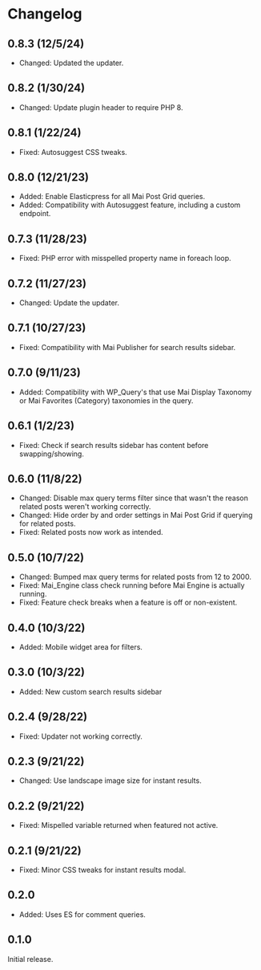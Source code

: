 # Changelog

## 0.8.3 (12/5/24)
* Changed: Updated the updater.

## 0.8.2 (1/30/24)
* Changed: Update plugin header to require PHP 8.

## 0.8.1 (1/22/24)
* Fixed: Autosuggest CSS tweaks.

## 0.8.0 (12/21/23)
* Added: Enable Elasticpress for all Mai Post Grid queries.
* Added: Compatibility with Autosuggest feature, including a custom endpoint.

## 0.7.3 (11/28/23)
* Fixed: PHP error with misspelled property name in foreach loop.

## 0.7.2 (11/27/23)
* Changed: Update the updater.

## 0.7.1 (10/27/23)
* Fixed: Compatibility with Mai Publisher for search results sidebar.

## 0.7.0 (9/11/23)
* Added: Compatibility with WP_Query's that use Mai Display Taxonomy or Mai Favorites (Category) taxonomies in the query.

## 0.6.1 (1/2/23)
* Fixed: Check if search results sidebar has content before swapping/showing.

## 0.6.0 (11/8/22)
* Changed: Disable max query terms filter since that wasn't the reason related posts weren't working correctly.
* Changed: Hide order by and order settings in Mai Post Grid if querying for related posts.
* Fixed: Related posts now work as intended.

## 0.5.0 (10/7/22)
* Changed: Bumped max query terms for related posts from 12 to 2000.
* Fixed: Mai_Engine class check running before Mai Engine is actually running.
* Fixed: Feature check breaks when a feature is off or non-existent.

## 0.4.0 (10/3/22)
* Added: Mobile widget area for filters.

## 0.3.0 (10/3/22)
* Added: New custom search results sidebar

## 0.2.4 (9/28/22)
* Fixed: Updater not working correctly.

## 0.2.3 (9/21/22)
* Changed: Use landscape image size for instant results.

## 0.2.2 (9/21/22)
* Fixed: Mispelled variable returned when featured not active.

## 0.2.1 (9/21/22)
* Fixed: Minor CSS tweaks for instant results modal.

## 0.2.0
* Added: Uses ES for comment queries.

## 0.1.0
Initial release.

